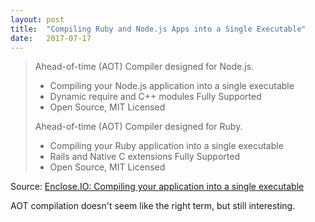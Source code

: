 ```yaml
---
layout: post
title:  "Compiling Ruby and Node.js Apps into a Single Executable"
date:   2017-07-17
---
```


> Ahead-of-time (AOT) Compiler designed for Node.js.
>
>   - Compiling your Node.js application into a single executable
>   - Dynamic require and C++ modules Fully Supported
>   - Open Source, MIT Licensed
>
> Ahead-of-time (AOT) Compiler designed for Ruby.
>
>   - Compiling your Ruby application into a single executable
>   - Rails and Native C extensions Fully Supported
>   - Open Source, MIT Licensed

Source: [Enclose.IO: Compiling your application into a single executable](http://enclose.io/)

AOT compilation doesn't seem like the right term, but still interesting.
